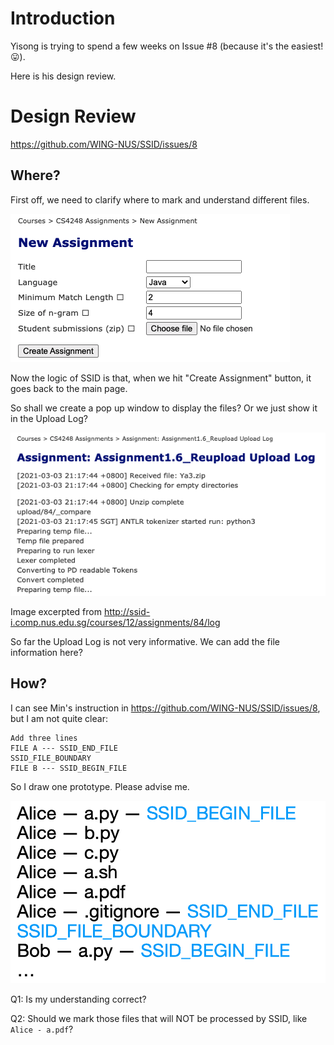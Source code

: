 # Introduction

Yisong is trying to spend a few weeks on Issue #8 (because it's the easiest! 😛). 

Here is his design review.



# Design Review

https://github.com/WING-NUS/SSID/issues/8 



## Where?

First off, we need to clarify where to mark and understand different files.

![](./images/create.png)

Now the logic of SSID is that, when we hit "Create Assignment" button, it goes back to the main page.

So shall we create a pop up window to display the files? Or we just show it in the Upload Log?

![](./images/upload-log.png)

Image excerpted from http://ssid-i.comp.nus.edu.sg/courses/12/assignments/84/log 

So far the Upload Log is not very informative. We can add the file information here?



## How?

I can see Min's instruction in https://github.com/WING-NUS/SSID/issues/8, but I am not quite clear:

```
Add three lines
FILE A --- SSID_END_FILE
SSID_FILE_BOUNDARY
FILE B --- SSID_BEGIN_FILE
```

So I draw one prototype. Please advise me.

![](./images/prototype.png)





Q1: Is my understanding correct?

Q2: Should we mark those files that will NOT be processed by SSID, like `Alice - a.pdf`?




